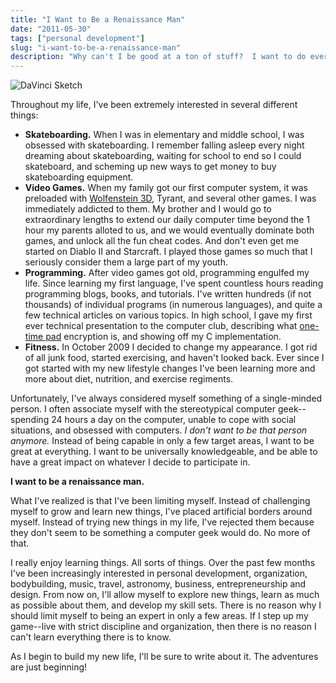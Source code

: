 ```yaml
---
title: "I Want to Be a Renaissance Man"
date: "2011-05-30"
tags: ["personal development"]
slug: "i-want-to-be-a-renaissance-man"
description: "Why can't I be good at a ton of stuff?  I want to do everything!"
---
```



![DaVinci Sketch][]


Throughout my life, I've been extremely interested in several different things:

-   **Skateboarding.**  When I was in elementary and middle school, I was
    obsessed with skateboarding.  I remember falling asleep every night
    dreaming about skateboarding, waiting for school to end so I could
    skateboard, and scheming up new ways to get money to buy skateboarding
    equipment.
-   **Video Games.**  When my family got our first computer system, it was
    preloaded with [Wolfenstein 3D][], Tyrant, and several other games.  I was
    immediately addicted to them.  My brother and I would go to extraordinary
    lengths to extend our daily computer time beyond the 1 hour my parents
    alloted to us, and we would eventually dominate both games, and unlock all
    the fun cheat codes.  And don't even get me started on Diablo II and
    Starcraft.  I played those games so much that I seriously consider them a
    large part of my youth.
-   **Programming.**  After video games got old, programming engulfed my life.
    Since learning my first language, I've spent countless hours reading
    programming blogs, books, and tutorials.  I've written hundreds (if not
    thousands) of individual programs (in numerous languages), and quite a few
    technical articles on various topics.  In high school, I gave my first ever
    technical presentation to the computer club, describing what
    [one-time pad][] encryption is, and showing off my C implementation.
-   **Fitness.**  In October 2009 I decided to change my appearance.  I got rid
    of all junk food, started exercising, and haven't looked back.  Ever since
    I got started with my new lifestyle changes I've been learning more and
    more about diet, nutrition, and exercise regiments.

Unfortunately, I've always considered myself something of a single-minded
person.  I often associate myself with the stereotypical computer geek--
spending 24 hours a day on the computer, unable to cope with social situations,
and obsessed with computers.  *I don't want to be that person anymore.*
Instead of being capable in only a few target areas, I want to be great at
everything.  I want to be universally knowledgeable, and be able to have a
great impact on whatever I decide to participate in.

**I want to be a renaissance man.**

What I've realized is that I've been limiting myself.  Instead of challenging
myself to grow and learn new things, I've placed artificial borders around
myself.  Instead of trying new things in my life, I've rejected them because
they don't seem to be something a computer geek would do.  No more of that.

I really enjoy learning things.  All sorts of things.  Over the past few months
I've been increasingly interested in personal development, organization,
bodybuilding, music, travel, astronomy, business, entrepreneurship and design.
From now on, I'll allow myself to explore new things, learn as much as possible
about them, and develop my skill sets.  There is no reason why I should limit
myself to being an expert in only a few areas.  If I step up my game--live with
strict discipline and organization, then there is no reason I can't learn
everything there is to know.

As I begin to build my new life, I'll be sure to write about it.  The
adventures are just beginning!


  [DaVinci Sketch]: {filename}/images/2011/davinci-sketch.png "DaVinci Sketch"
  [Wolfenstein 3D]: http://en.wikipedia.org/wiki/Wolfenstein_3D "Wolfenstein 3D Wiki"
  [one-time pad]: http://en.wikipedia.org/wiki/One-time_pad "One-time Pad Encryption Wiki"
